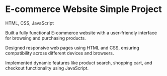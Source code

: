 # E-commerce Website Simple Project 
HTML, CSS, JavaScript

Built a fully functional E-commerce website with a user-friendly interface for browsing and purchasing products.

Designed responsive web pages using HTML and CSS, ensuring compatibility across different devices and browsers.

Implemented dynamic features like product search, shopping cart, and checkout functionality using JavaScript.

